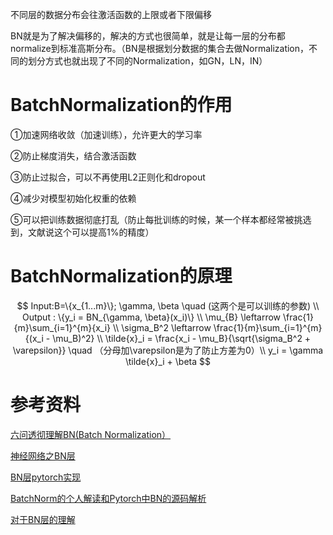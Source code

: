 不同层的数据分布会往激活函数的上限或者下限偏移

BN就是为了解决偏移的，解决的方式也很简单，就是让每一层的分布都normalize到标准高斯分布。（BN是根据划分数据的集合去做Normalization，不同的划分方式也就出现了不同的Normalization，如GN，LN，IN）

# BatchNormalization的作用
①加速网络收敛（加速训练），允许更大的学习率

②防止梯度消失，结合激活函数

③防止过拟合，可以不再使用L2正则化和dropout

④减少对模型初始化权重的依赖

⑤可以把训练数据彻底打乱（防止每批训练的时候，某一个样本都经常被挑选到，文献说这个可以提高1%的精度）

# BatchNormalization的原理

$$
Input:B=\{x_{1...m}\}; \gamma, \beta \quad (这两个是可以训练的参数) \\ 
Output : \{y_i = BN_{\gamma, \beta}(x_i)\} \\
\mu_{B} \leftarrow \frac{1}{m}\sum_{i=1}^{m}{x_i} \\
\sigma_B^2 \leftarrow \frac{1}{m}\sum_{i=1}^{m}{(x_i - \mu_B)^2} \\
\tilde{x}_i = \frac{x_i - \mu_B}{\sqrt{\sigma_B^2 + \varepsilon}} \quad （分母加\varepsilon是为了防止方差为0）\\
y_i = \gamma \tilde{x}_i + \beta
$$


# 参考资料

[六问透彻理解BN(Batch Normalization）](https://zhuanlan.zhihu.com/p/93643523)

[神经网络之BN层](https://www.jianshu.com/p/fcc056c1c200)

[BN层pytorch实现](https://blog.csdn.net/qq_36867398/article/details/103309712)

[BatchNorm的个人解读和Pytorch中BN的源码解析](https://blog.csdn.net/qq_34914551/article/details/102736271?utm_medium=distribute.pc_relevant.none-task-blog-BlogCommendFromMachineLearnPai2-3.nonecase&depth_1-utm_source=distribute.pc_relevant.none-task-blog-BlogCommendFromMachineLearnPai2-3.nonecase)

[对于BN层的理解](https://blog.csdn.net/qq_26598445/article/details/81950116)